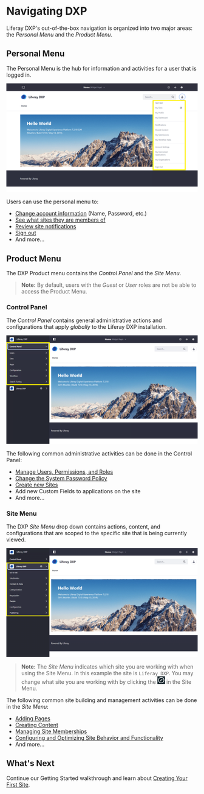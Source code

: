 # Navigating DXP

Liferay DXP's out-of-the-box navigation is organized into two major areas: the _Personal Menu_ and the _Product Menu_.

## Personal Menu

The Personal Menu is the hub for information and activities for a user that is logged in.

![A view of the Liferay DXP Personal Menu.](./navigating-dxp/images/01.png)

Users can use the personal menu to:

* [Change account information](../user-and-system-management/README.md) (Name, Password, etc.)
* [See what sites they are members of](../site-building/01-building-sites/05-adding-members-to-sites.md)
* [Review site notifications](../collaboration-and-social/05-notifications-and-requests/README.md)
* [Sign out](./introduction-to-the-admin-account.md#signing-out)
* And more...

## Product Menu

The DXP Product menu contains the _Control Panel_ and the _Site Menu_.

> **Note:** By default, users with the _Guest_ or _User_ roles are not be able to access the Product Menu.

### Control Panel

The _Control Panel_ contains general administrative actions and configurations that apply _globally_ to the Liferay DXP installation.

![A view of the Control Panel.](./navigating-dxp/images/02.png)

The following common administrative activities can be done in the Control Panel:

* [Manage Users, Permissions, and Roles](../user-and-system-management/README.md)
* [Change the System Password Policy](../advanced-installation-and-upgrades/05-securing-liferay/README.md)
* [Create new Sites](../site-building/01-introduction-to-site-building.md)
* Add new Custom Fields to applications on the site
* And more...

### Site Menu

The DXP _Site Menu_ drop down contains actions, content, and configurations that are scoped to the specific site that is being currently viewed.

![A view of the expanded Site Menu so that all options are visible.](./navigating-dxp/images/03.png)

> **Note:** The _Site Menu_ indicates which site you are working with when using the Site Menu. In this example the site is `Liferay DXP`. You may change what site you are working with by clicking the ![Compass Icon](../images/icon-compass.png) in the Site Menu.

The following common site building and management activities can be done in the _Site Menu_:

* [Adding Pages](../site-building/02-creating-pages/README.md)
* [Creating Content](../content-authoring-and-management/README.md)
* [Managing Site Memberships](../site-building/01-building-sites/05-adding-members-to-sites.md)
* [Configuring and Optimizing Site Behavior and Functionality](../site-building/07-optimizing-sites/README.md)
* And more...

## What's Next

Continue our Getting Started walkthrough and learn about [Creating Your First Site](./creating-your-first-site.md).
